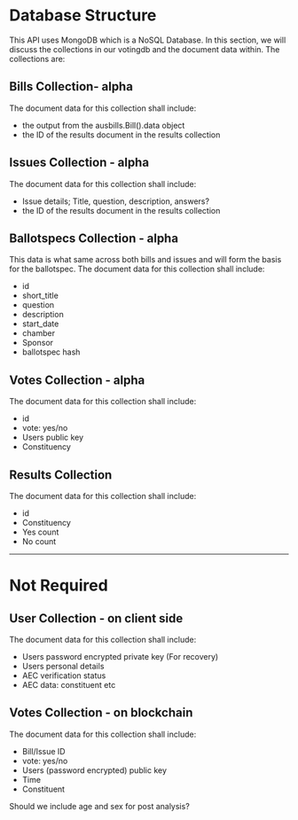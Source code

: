 # Database Structure

This API uses MongoDB which is a NoSQL Database. In this section, we will discuss the collections in our votingdb and the document data within. The collections are:

## Bills Collection- alpha
The document data for this collection shall include:
- the output from the ausbills.Bill().data object  
- the ID of the results document in the results collection

## Issues Collection - alpha
The document data for this collection shall include:
- Issue details; Title, question, description, answers?
- the ID of the results document in the results collection

## Ballotspecs Collection - alpha
This data is what same across both bills and issues and will form the basis for the ballotspec.
The document data for this collection shall include:
- id
- short_title
- question
- description
- start_date
- chamber
- Sponsor
- ballotspec hash

## Votes Collection - alpha
The document data for this collection shall include:
- id
- vote: yes/no
- Users public key
- Constituency

## Results Collection
The document data for this collection shall include:
- id
- Constituency
- Yes count
- No count


---

# Not Required

## User Collection - on client side
The document data for this collection shall include:

- Users password encrypted private key (For recovery)
- Users personal details
- AEC verification status
- AEC data: constituent etc

## Votes Collection - on blockchain
The document data for this collection shall include:
- Bill/Issue ID
- vote: yes/no
- Users (password encrypted) public key
- Time
- Constituent

Should we include age and sex for post analysis?
